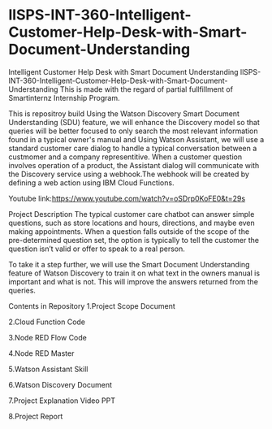 # llSPS-INT-360-Intelligent-Customer-Help-Desk-with-Smart-Document-Understanding
Intelligent Customer Help Desk with Smart Document Understanding
llSPS-INT-360-Intelligent-Customer-Help-Desk-with-Smart-Document-Understanding
This is made with the regard of partial fullfillment of Smartinternz Internship Program.

This is repositroy build Using the Watson Discovery Smart Document Understanding (SDU) feature, we will enhance the Discovery model so that queries will be better focused to only search the most relevant information found in a typical owner's manual and Using Watson Assistant, we will use a standard customer care dialog to handle a typical conversation between a custmomer and a company representitive. When a customer question involves operation of a product, the Assistant dialog will communicate with the Discovery service using a webhook.The webhook will be created by defining a web action using IBM Cloud Functions.

Youtube link:https://www.youtube.com/watch?v=oSDrp0KoFE0&t=29s

Project Description
The typical customer care chatbot can answer simple questions, such as store locations and hours, directions, and maybe even making appointments. When a question falls outside of the scope of the pre-determined question set, the option is typically to tell the customer the question isn’t valid or offer to speak to a real person.

To take it a step further, we will use the Smart Document Understanding feature of Watson Discovery to train it on what text in the owners manual is important and what is not. This will improve the answers returned from the queries.

Contents in Repository
1.Project Scope Document

2.Cloud Function Code

3.Node RED Flow Code

4.Node RED Master

5.Watson Assistant Skill

6.Watson Discovery Document

7.Project Explanation Video PPT

8.Project Report
